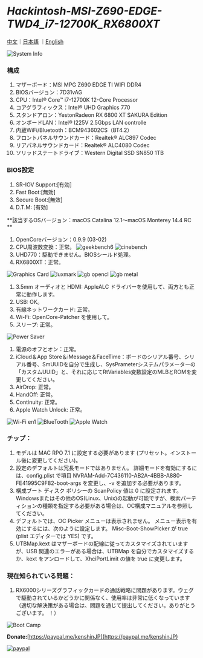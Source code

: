 # *Hackintosh-MSI-Z690-EDGE-TWD4_i7-12700K_RX6800XT*

[中文](https://github.com/igarashikenshin/Hackintosh-MSI-Z690-EDGE-TWD4_i7-12700K_RX6800XT/blob/main/README.md)｜[日本語](https://github.com/igarashikenshin/Hackintosh-MSI-Z690-EDGE-TWD4_i7-12700K_RX6800XT/blob/main/README_JP.md)
｜[English](https://github.com/igarashikenshin/Hackintosh-MSI-Z690-EDGE-TWD4_i7-12700K_RX6800XT/blob/main/README_EN.md)

![System Info](https://s2.loli.net/2023/06/19/JTV5tpZiK8vXCFg.png)


### 構成
1. マザーボード：MSI MPG Z690 EDGE TI WIFI DDR4
1. BIOSバージョン：7D31vAG
1. CPU：Intel® Core™ i7-12700K 12-Core Processor
1. コアグラフィックス：Intel® UHD Graphics 770
1. スタンドアロン：YestonRadeon RX 6800 XT SAKURA Edition
1. オンボードLAN：Intel® I225V 2.5Gbps LAN controlle
1. 内蔵WiFi/Bluetooth：BCM943602CS（BT4.2）
1. フロントパネルサウンドカード：Realtek® ALC897 Codec
1. リアパネルサウンドカード：Realtek® ALC4080 Codec
1. ソリッドステートドライブ：Western Digital SSD SN850 1TB

### BIOS設定
1. SR-IOV Support:[有効］
2. Fast Boot:[無効]
3. Secure Boot:[無效]
4. D.T.M: [有効]

**該当するOSバージョン：macOS Catalina 12.1〜macOS Monterey 14.4 RC **

1. OpenCoreバージョン：0.9.9 (03-02)
1. CPU周波数変換：正常。
![geekbench6](https://s2.loli.net/2023/06/19/6Wbvf9dog5K7SwB.png)
![cinebench](https://s2.loli.net/2023/06/19/CBetHYmy1RIanFS.png)
1. UHD770：駆動できません。BIOSシールド処理。
1. RX6800XT：正常。

![Graphics Card](https://s2.loli.net/2023/06/19/DYcQ9q1nNiM4PE6.png)
![luxmark](https://s2.loli.net/2023/06/19/T2QaOfgnqC8rSsG.png)
![gb opencl](https://s2.loli.net/2023/06/19/U1rCegOkSd4AGZJ.png)
![gb metal](https://s2.loli.net/2023/06/19/GmXQZcosb3FxPtJ.png)

1. 3.5mm オーディオと HDMI: AppleALC ドライバーを使用して、両方とも正常に動作します。
2. USB: OK。
3. 有線ネットワークカード: 正常。
4. Wi-Fi: OpenCore-Patcher を使用して。
5. スリープ: 正常。

![Power Saver](https://s2.loli.net/2023/06/19/DlKsPrtFmwVfEqU.png)

1. 電源のオフとオン：正常。
2. iCloud＆App Store＆iMessage＆FaceTime：ボードのシリアル番号、シリアル番号、SmUUIDを自分で生成し、SysPrameterシステムパラメーターの「カスタムUUID」と、それに応じてRtVariables変数設定のMLBとROMを変更してください。
3. AirDrop: 正常。
4. HandOff: 正常。
5. Continuity: 正常。
6. Apple Watch Unlock: 正常。

![Wi-Fi en1](https://s2.loli.net/2023/06/19/B5Gkdyuxq2aLpnN.png)
![BlueTooth](https://s2.loli.net/2023/06/19/KDIOSrLo2sQgb9a.png)
![Apple Watch](https://s2.loli.net/2023/06/19/wW8C5gl4HTyEGcD.png)

### チップ：

1. モデルは MAC RPO 7.1 に設定する必要があります (プリセット。インストール後に変更してください)。
1. 設定のデフォルトは冗長モードではありません。 詳細モードを有効にするには、config.plist で項目 NVRAM-Add-7C436110-AB2A-4BBB-A880-FE41995C9F82-boot-args を変更し、-v を追加する必要があります。
1. 構成ブート ディスク ポリシーの ScanPolicy 値は 0 に設定されます。 Windowsまたはその他のOS(Linux、Unix)の起動が可能ですが、検索パーティションの種類を指定する必要がある場合は、OC構成マニュアルを参照してください。
1. デフォルトでは、OC Picker メニューは表示されません。 メニュー表示を有効にするには、次のように設定します。 Misc-Boot-ShowPicker が true (plist エディターでは YES) です。
1. UTBMap.kext はマザーボードの配線に従ってカスタマイズされていますが、USB 関連のエラーがある場合は、UTBMap を自分でカスタマイズするか、kext をアンロードして、XhciPortLimit の値を true に変更します。

### 現在知られている問題：

1. RX6000シリーズグラフィックカードの通話戦略に問題があります。ウェグで駆動されているかどうかに関係なく、使用率は非常に低くなっています（適切な解決策がある場合は、問題を通じて提出してください。ありがとうございます。 ！）


![Boot Camp](https://s2.loli.net/2022/06/13/xAI8DQGXvZyFqwS.png)

**Donate:**[https://paypal.me/kenshinJP](https://paypal.me/kenshinJP)


[![paypal](https://www.paypalobjects.com/en_US/i/btn/btn_donateCC_LG.gif)](https://paypal.me/kenshinJP)
